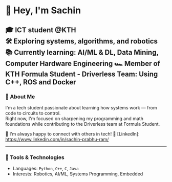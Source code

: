 # 👋 Hey, I'm Sachin

🎓 ICT student @KTH  
🛠️ Exploring systems, algorithms, and robotics  
📚 Currently learning: AI/ML & DL, Data Mining, Computer Hardware Engineering
🏎️ Member of KTH Formula Student - Driverless Team: Using C++, ROS and Docker
---

### 🧠 About Me

I'm a tech student passionate about learning how systems work — from code to circuits to control.  
Right now, I'm focused on sharpening my programming and math foundations while contributing to the Driverless team at Formula Student.


💬 I'm always happy to connect with others in tech!
🧠 [LinkedIn]: https://www.linkedin.com/in/sachin-prabhu-ram/

---

### 🔧 Tools & Technologies

- Languages: `Python`, `C++`, `C`, `Java`
- Interests: Robotics, AI/ML, Systems Programming, Embedded

<!---
sachin121103/sachin121103 is a ✨ special ✨ repository because its `README.md` (this file) appears on your GitHub profile.
You can click the Preview link to take a look at your changes.
--->
